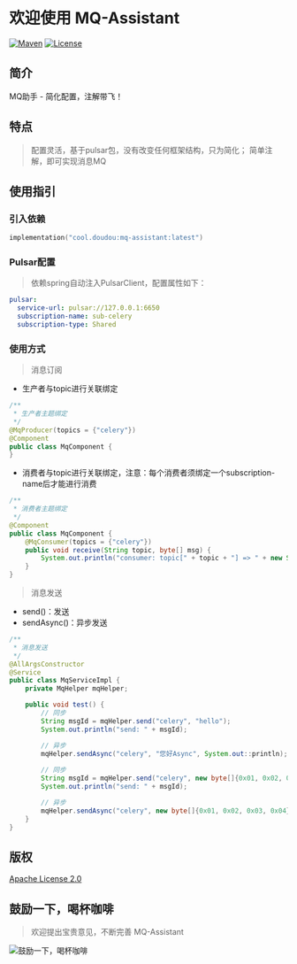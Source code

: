 # 欢迎使用 MQ-Assistant

[![Maven](https://img.shields.io/badge/Maven-v1.0.2-blue)](https://search.maven.org/search?q=g:cool.doudou%20a:mq-assistant-*)
[![License](https://img.shields.io/badge/License-Apache%202-4EB1BA.svg?style=flat-square)](https://www.apache.org/licenses/LICENSE-2.0)

## 简介

MQ助手 - 简化配置，注解带飞！

## 特点

> 配置灵活，基于pulsar包，没有改变任何框架结构，只为简化； 简单注解，即可实现消息MQ

## 使用指引

### 引入依赖

```kotlin
implementation("cool.doudou:mq-assistant:latest")
```

### Pulsar配置

> 依赖spring自动注入PulsarClient，配置属性如下：

```yaml
pulsar:
  service-url: pulsar://127.0.0.1:6650
  subscription-name: sub-celery
  subscription-type: Shared
```

### 使用方式

> 消息订阅

- 生产者与topic进行关联绑定

```java
/**
 * 生产者主题绑定
 */
@MqProducer(topics = {"celery"})
@Component
public class MqComponent {
}
```

- 消费者与topic进行关联绑定，注意：每个消费者须绑定一个subscription-name后才能进行消费

```java
/**
 * 消费者主题绑定
 */
@Component
public class MqComponent {
    @MqConsumer(topics = {"celery"})
    public void receive(String topic, byte[] msg) {
        System.out.println("consumer: topic[" + topic + "] => " + new String(msg));
    }
}
```

> 消息发送

- send()：发送
- sendAsync()：异步发送

```java
/**
 * 消息发送
 */
@AllArgsConstructor
@Service
public class MqServiceImpl {
    private MqHelper mqHelper;

    public void test() {
        // 同步
        String msgId = mqHelper.send("celery", "hello");
        System.out.println("send: " + msgId);

        // 异步
        mqHelper.sendAsync("celery", "您好Async", System.out::println);
        
        // 同步
        String msgId = mqHelper.send("celery", new byte[]{0x01, 0x02, 0x03, 0x04});
        System.out.println("send: " + msgId);

        // 异步
        mqHelper.sendAsync("celery", new byte[]{0x01, 0x02, 0x03, 0x04}, System.out::println);
    }
}
```

## 版权

[Apache License 2.0](https://www.apache.org/licenses/LICENSE-2.0)

## 鼓励一下，喝杯咖啡

> 欢迎提出宝贵意见，不断完善 MQ-Assistant

![鼓励一下，喝杯咖啡](https://user-images.githubusercontent.com/21210629/172556529-544b2581-ea34-4530-932b-148198b1b265.jpg)
